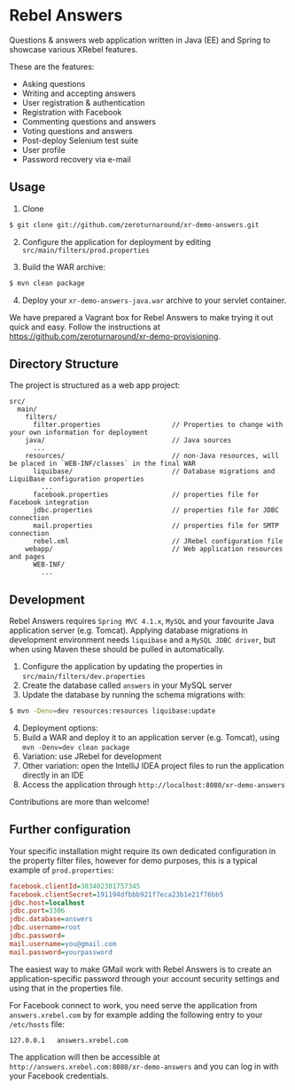 # Rebel Answers #
Questions & answers web application written in Java (EE) and Spring to showcase various XRebel features.

These are the features:

* Asking questions
* Writing and accepting answers
* User registration & authentication
* Registration with Facebook
* Commenting questions and answers
* Voting questions and answers
* Post-deploy Selenium test suite
* User profile
* Password recovery via e-mail

## Usage ##

1. Clone 
 
```bash
$ git clone git://github.com/zeroturnaround/xr-demo-answers.git
```

2. Configure the application for deployment by editing `src/main/filters/prod.properties`
 
3. Build the WAR archive:
 
```bash
$ mvn clean package
```
4. Deploy your `xr-demo-answers-java.war` archive to your servlet container.

We have prepared a Vagrant box for Rebel Answers to make trying it out quick and easy. Follow the instructions at https://github.com/zeroturnaround/xr-demo-provisioning.

## Directory Structure ##
The project is structured as a web app project:

```
src/
  main/
    filters/
      filter.properties                  // Properties to change with your own information for deployment
    java/                                // Java sources
      ...
    resources/                           // non-Java resources, will be placed in `WEB-INF/classes` in the final WAR
      liquibase/                         // Database migrations and LiquiBase configuration properties
        ...
      facebook.properties                // properties file for Facebook integration
      jdbc.properties                    // properties file for JDBC connection
      mail.properties                    // properties file for SMTP connection
      rebel.xml                          // JRebel configuration file
    webapp/                              // Web application resources and pages
      WEB-INF/
        ...
```

## Development ##
Rebel Answers requires `Spring MVC 4.1.x`, `MySQL` and your favourite Java application server (e.g. Tomcat). Applying database migrations in development environment needs `liquibase` and a `MySQL JDBC driver`, but when using Maven these should be pulled in automatically.

1. Configure the application by updating the properties in `src/main/filters/dev.properties`
2. Create the database called `answers` in your MySQL server
3. Update the database by running the schema migrations with:

```bash
$ mvn -Denv=dev resources:resources liquibase:update
```

4. Deployment options:
  1. Build a WAR and deploy it to an application server (e.g. Tomcat), using `mvn -Denv=dev clean package`
  2. Variation: use JRebel for development
  3. Other variation: open the IntelliJ IDEA project files to run the application directly in an IDE
5. Access the application through `http://localhost:8080/xr-demo-answers`

Contributions are more than welcome!

## Further configuration ##

Your specific installation might require its own dedicated configuration in the property filter files, however for demo purposes, this is a typical example of `prod.properties`:

```ini  
facebook.clientId=383402301757345
facebook.clientSecret=191194dfbbb921f7eca23b1e21f76bb5
jdbc.host=localhost
jdbc.port=3306
jdbc.database=answers
jdbc.username=root
jdbc.password=
mail.username=you@gmail.com
mail.password=yourpassword
```

The easiest way to make GMail work with Rebel Answers is to create an application-specific password through your account security settings and using that in the properties file.

For Facebook connect to work, you need serve the application from `answers.xrebel.com` by for example adding the following entry to your `/etc/hosts` file:

```  
127.0.0.1   answers.xrebel.com
```

The application will then be accessible at `http://answers.xrebel.com:8080/xr-demo-answers` and you can log in with your Facebook credentials.
